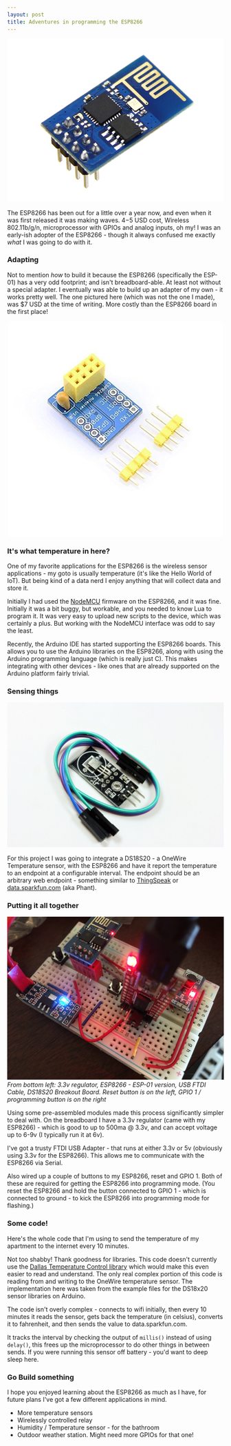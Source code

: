 ```yaml
---
layout: post
title: Adventures in programming the ESP8266
---
```

![Picture of ESP8266](/img/esp8266-01.jpg)

The ESP8266 has been out for a little over a year now, and even when it was first released it was making waves. $4-$5 USD cost, Wireless 802.11b/g/n, microprocessor with GPIOs and analog inputs, oh my! I was an early-ish adopter of the ESP8266 - though it always confused me exactly *what* I was going to do with it.

### Adapting

Not to mention *how* to build it because the ESP8266 (specifically the ESP-01) has a very odd footprint; and isn't breadboard-able. At least not without a special adapter. I eventually was able to build up an adapter of my own - it works pretty well. The one pictured here (which was not the one I made), was $7 USD at the time of writing. More costly than the ESP8266 board in the first place!

<img src="/img/esp01-breadboard.jpg" style="margin: 10px auto; display: block;" />

### It's what temperature in here?

One of my favorite applications for the ESP8266 is the wireless sensor applications - my goto is usually temperature (it's like the Hello World of IoT). But being kind of a data nerd I enjoy anything that will collect data and store it.

Initially I had used the [NodeMCU](https://github.com/nodemcu/nodemcu-firmware) firmware on the ESP8266, and it was fine. Initially it was a bit buggy, but workable, and you needed to know Lua to program it. It was very easy to upload new scripts to the device, which was certainly a plus. But working with the NodeMCU interface was odd to say the least.

Recently, the Arduino IDE has started supporting the ESP8266 boards. This allows you to use the Arduino libraries on the ESP8266, along with using the Arduino programming language (which is really just C). This makes integrating with other devices - like ones that are already supported on the Arduino platform fairly trivial.

### Sensing things

![Picture of DS18B20](/img/ds18b20.jpg)

For this project I was going to integrate a DS18S20 - a OneWire Temperature sensor, with the ESP8266 and have it report the temperature to an endpoint at a configurable interval. The endpoint should be an arbitrary web endpoint - something similar to [ThingSpeak](https://thingspeak.com/) or [data.sparkfun.com](https://data.sparkfun.com) (aka Phant).

### Putting it all together
![Breadboard with all the components](/img/esp-temp-data-breadboard.jpg)
_From bottom left: 3.3v regulator, ESP8266 - ESP-01 version, USB FTDI Cable, DS18S20 Breakout Board. Reset button is on the left, GPIO 1 / programming button is on the right_

Using some pre-assembled modules made this process significantly simpler to deal with. On the breadboard I have a 3.3v regulator (came with my ESP8266) - which is good to up to 500ma @ 3.3v, and can accept voltage up to 6-9v (I typically run it at 6v).

I've got a trusty FTDI USB Adapter - that runs at either 3.3v or 5v (obviously using 3.3v for the ESP8266). This allows me to communicate with the ESP8266 via Serial.

Also wired up a couple of buttons to my ESP8266, reset and GPIO 1. Both of these are required for getting the ESP8266 into programming mode. (You reset the ESP8266 and hold the button connected to GPIO 1 - which is connected to ground - to kick the ESP8266 into programming mode for flashing.)

### Some code!
Here's the whole code that I'm using to send the temperature of my apartment to the internet every 10 minutes.

Not too shabby! Thank goodness for libraries. This code doesn't currently use the [Dallas Temperature Control library](http://milesburton.com/Dallas_Temperature_Control_Library) which would make this even easier to read and understand. The only real complex portion of this code is reading from and writing to the OneWire temperature sensor. The implementation here was taken from the example files for the DS18x20 sensor libraries on Arduino.

The code isn't overly complex - connects to wifi initially, then every 10 minutes it reads the sensor, gets back the temperature (in celsius), converts it to fahrenheit, and then sends the value to data.sparkfun.com.

It tracks the interval by checking the output of `millis()` instead of using `delay()`, this frees up the microprocessor to do other things in between sends. If you were running this sensor off battery - you'd want to deep sleep here.

<script src="https://gist.github.com/adamrunner/7200f6fa58c7ad3d4633.js"></script>

### Go Build something

I hope you enjoyed learning about the ESP8266 as much as I have, for future plans I've got a few different applications in mind.

* More temperature sensors
* Wirelessly controlled relay
* Humidity / Temperature sensor - for the bathroom
* Outdoor weather station. Might need more GPIOs for that one!
